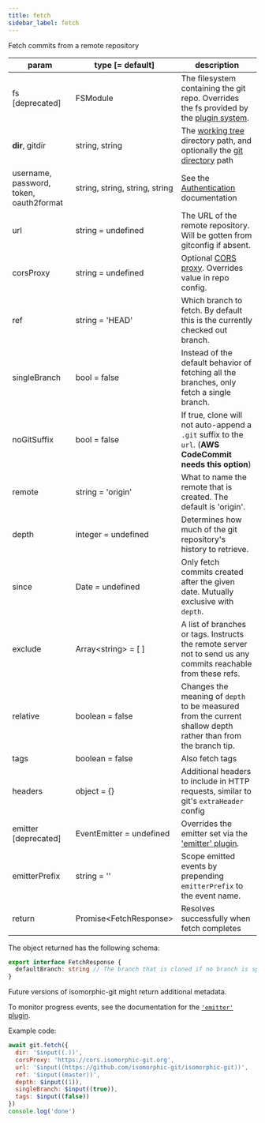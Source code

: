 ```yaml
---
title: fetch
sidebar_label: fetch
---
```


Fetch commits from a remote repository

| param                                   | type [= default]                              | description                                                                                                    |
| --------------------------------------- | --------------------------------------------- | -------------------------------------------------------------------------------------------------------------- |
| fs [deprecated]                         | FSModule                                      | The filesystem containing the git repo. Overrides the fs provided by the [plugin system](./plugin_fs.md).      |
| **dir**, gitdir                         | string, string                                | The [working tree](dir-vs-gitdir.md) directory path, and optionally the [git directory](dir-vs-gitdir.md) path |
| username, password, token, oauth2format | string,&nbsp;string,&nbsp;string,&nbsp;string | See the [Authentication](./authentication.html) documentation                                                  |
| url                                     | string   = undefined                          | The URL of the remote repository. Will be gotten from gitconfig if absent.                                     |
| corsProxy                               | string = undefined                            | Optional [CORS proxy](https://www.npmjs.com/@isomorphic-git/cors-proxy). Overrides value in repo config.       |
| ref                                     | string   = 'HEAD'                             | Which branch to fetch. By default this is the currently checked out branch.                                    |
| singleBranch                            | bool     = false                              | Instead of the default behavior of fetching all the branches, only fetch a single branch.                      |
| noGitSuffix                             | bool     = false                              | If true, clone will not auto-append a `.git` suffix to the `url`. (**AWS CodeCommit needs this option**)       |
| remote                                  | string   = 'origin'                           | What to name the remote that is created. The default is 'origin'.                                              |
| depth                                   | integer  = undefined                          | Determines how much of the git repository's history to retrieve.                                               |
| since                                   | Date     = undefined                          | Only fetch commits created after the given date. Mutually exclusive with `depth`.                              |
| exclude                                 | Array\<string\> = [ ]                         | A list of branches or tags. Instructs the remote server not to send us any commits reachable from these refs.  |
| relative                                | boolean  = false                              | Changes the meaning of `depth` to be measured from the current shallow depth rather than from the branch tip.  |
| tags                                    | boolean  = false                              | Also fetch tags                                                                                                |
| headers                                 | object = {}                                   | Additional headers to include in HTTP requests, similar to git's `extraHeader` config                          |
| emitter [deprecated]                    | EventEmitter = undefined                      | Overrides the emitter set via the ['emitter' plugin](./plugin_emitter.md).                                     |
| emitterPrefix                           | string = ''                                   | Scope emitted events by prepending `emitterPrefix` to the event name.                                          |
| return                                  | Promise\<FetchResponse\>                      | Resolves successfully when fetch completes                                                                     |

The object returned has the following schema:

```ts
export interface FetchResponse {
  defaultBranch: string // The branch that is cloned if no branch is specified (typically "master")
}
```
Future versions of isomorphic-git might return additional metadata.

To monitor progress events, see the documentation for the [`'emitter'` plugin](./plugin_emitter.md).

Example code:

```js live
await git.fetch({
  dir: '$input((.))',
  corsProxy: 'https://cors.isomorphic-git.org',
  url: '$input((https://github.com/isomorphic-git/isomorphic-git))',
  ref: '$input((master))',
  depth: $input((1)),
  singleBranch: $input((true)),
  tags: $input((false))
})
console.log('done')
```
